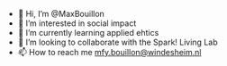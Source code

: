 - 👋 Hi, I’m @MaxBouillon
- 👀 I’m interested in social impact
- 🌱 I’m currently learning applied ehtics
- 💞️ I’m looking to collaborate with the Spark! Living Lab
- 📫 How to reach me mfy.bouillon@windesheim.nl

<!---
MaxBouillon/MaxBouillon is a ✨ special ✨ repository because its `README.md` (this file) appears on your GitHub profile.
You can click the Preview link to take a look at your changes.
--->
